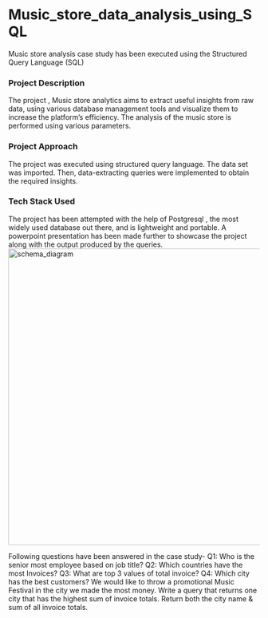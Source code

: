 # Music_store_data_analysis_using_SQL
Music store analysis case study has been executed using the Structured Query Language (SQL)

<H3>Project Description</H3>
The project , Music store analytics aims to extract useful insights from raw data, using various database management tools and visualize them to increase the platform’s efficiency. The analysis of the music store is performed using various parameters. 

<h3>Project Approach</h3>
The project was executed using structured query language. The data set was imported. Then, data-extracting queries were implemented to obtain the required insights.

<h3>Tech Stack Used</h3>
The project has been attempted with the help of Postgresql , the most widely used database out there, and is lightweight and portable. A powerpoint presentation has been made further to showcase the project along with the output produced by the queries. 

<img width="594" alt="schema_diagram" src="https://github.com/kashishgandhi01/Music_store_data_analysis_using_SQL/assets/140305063/858c44ef-ea3c-4289-88b9-6dcf0cdbd772">

Following questions have been answered in the case study- 
Q1: Who is the senior most employee based on job title?
Q2: Which countries have the most Invoices?
Q3: What are top 3 values of total invoice?
Q4: Which city has the best customers? We would like to throw a promotional Music Festival in the city we made the most money. 
Write a query that returns one city that has the highest sum of invoice totals. 
Return both the city name & sum of all invoice totals.




